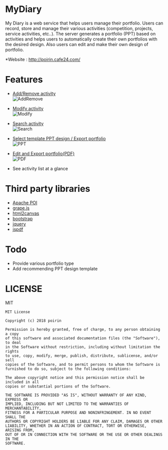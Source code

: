 # MyDiary

My Diary is a web service that helps users manage their portfolio. Users can record, store and manage their various activities (competition, projects, service activities, etc..). The server generates a portfolio (PPT) based on activities and helps users to automatically create their own portfolios with the desired design. Also users can edit and make their own design of portfolio.

*Website : http://poirin.cafe24.com/

# Features
- <a href="https://github.com/poirin/doc/blob/master/mydiary/activityadddelete.gif">Add/Remove activity</a><br>
![AddRemove](https://github.com/poirin/doc/blob/master/mydiary/activityadddelete.gif)

- <a href="https://github.com/poirin/doc/blob/master/mydiary/activitymodify.gif">Modify activity</a><br>
![Modify](https://github.com/poirin/doc/blob/master/mydiary/activitymodify.gif)

- <a href="https://github.com/poirin/doc/blob/master/mydiary/activitysearch.gif">Search activity</a><br>
![Search](https://github.com/poirin/doc/blob/master/mydiary/activitysearch.gif)

- <a href="https://github.com/poirin/doc/blob/master/mydiary/ppt.gif">Select template PPT design / Export portfolio</a><br>
![PPT](https://github.com/poirin/doc/blob/master/mydiary/ppt.gif)

- <a href="https://github.com/poirin/doc/blob/master/mydiary/pdf.gif">Edit and Export portfolio(PDF)</a><br>
![PDF](https://github.com/poirin/doc/blob/master/mydiary/pdf.gif)

- See activity list at a glance<br>

# Third party libraries
- <a href = https://github.com/apache/poi>Apache POI</a><br>
- <a href = https://github.com/artf/grapesjs>grape.js</a><br>
- <a href = https://github.com/niklasvh/html2canvas>html2canvas</a><br>
- <a href = https://github.com/twbs/bootstrap>bootstrap</a><br>
- <a href = https://github.com/jquery/jquery>jquery</a><br>
- <a href = https://github.com/MrRio/jsPDF>jspdf</a><br>

# Todo
- Provide various portfolio type
- Add recommending PPT design template

# LICENSE
MIT
```
MIT License

Copyright (c) 2018 poirin

Permission is hereby granted, free of charge, to any person obtaining a copy
of this software and associated documentation files (the "Software"), to deal
in the Software without restriction, including without limitation the rights
to use, copy, modify, merge, publish, distribute, sublicense, and/or sell
copies of the Software, and to permit persons to whom the Software is
furnished to do so, subject to the following conditions:

The above copyright notice and this permission notice shall be included in all
copies or substantial portions of the Software.

THE SOFTWARE IS PROVIDED "AS IS", WITHOUT WARRANTY OF ANY KIND, EXPRESS OR
IMPLIED, INCLUDING BUT NOT LIMITED TO THE WARRANTIES OF MERCHANTABILITY,
FITNESS FOR A PARTICULAR PURPOSE AND NONINFRINGEMENT. IN NO EVENT SHALL THE
AUTHORS OR COPYRIGHT HOLDERS BE LIABLE FOR ANY CLAIM, DAMAGES OR OTHER
LIABILITY, WHETHER IN AN ACTION OF CONTRACT, TORT OR OTHERWISE, ARISING FROM,
OUT OF OR IN CONNECTION WITH THE SOFTWARE OR THE USE OR OTHER DEALINGS IN THE
SOFTWARE.
```
